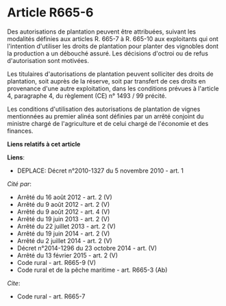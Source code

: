 # Article R665-6

Des autorisations de plantation peuvent être attribuées, suivant les modalités définies aux articles R. 665-7 à R. 665-10 aux
exploitants qui ont l'intention d'utiliser les droits de plantation pour planter des vignobles dont la production a un
débouché assuré. Les décisions d'octroi ou de refus d'autorisation sont motivées. 

Les titulaires d'autorisations de plantation peuvent solliciter des droits de plantation, soit auprès de la réserve, soit par
transfert de ces droits en provenance d'une autre exploitation, dans les conditions prévues à l'article 4, paragraphe 4, du
règlement (CE) n° 1493 / 99 précité. 

Les conditions d'utilisation des autorisations de plantation de vignes mentionnées au premier alinéa sont définies par un
arrêté conjoint du ministre chargé de l'agriculture et de celui chargé de l'économie et des finances.

**Liens relatifs à cet article**

**Liens**:

  - DEPLACE: Décret n°2010-1327 du 5 novembre 2010 - art. 1

_Cité par_:

  - Arrêté du 16 août 2012 - art. 2 (V)
  - Arrêté du 9 août 2012 - art. 2 (V)
  - Arrêté du 9 août 2012 - art. 4 (V)
  - Arrêté du 19 juin 2013 - art. 2 (V)
  - Arrêté du 22 juillet 2013 - art. 2 (V)
  - Arrêté du 19 juin 2014 - art. 2 (V)
  - Arrêté du 2 juillet 2014 - art. 2 (V)
  - Décret n°2014-1296 du 23 octobre 2014 - art. (V)
  - Arrêté du 13 février 2015 - art. 2 (V)
  - Code rural - art. R665-9 (V)
  - Code rural et de la pêche maritime - art. R665-3 (Ab)

_Cite_:

  - Code rural - art. R665-7
